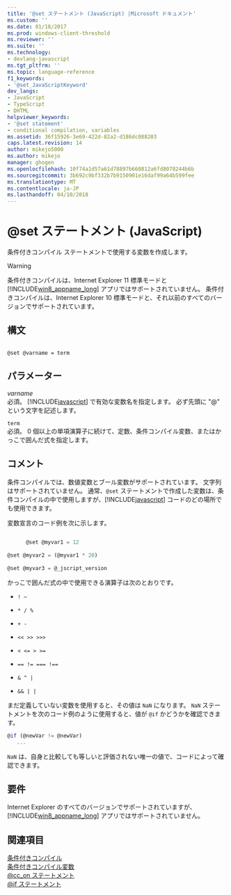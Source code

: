 ```yaml
---
title: '@set ステートメント (JavaScript) |Microsoft ドキュメント'
ms.custom: ''
ms.date: 01/18/2017
ms.prod: windows-client-threshold
ms.reviewer: ''
ms.suite: ''
ms.technology:
- devlang-javascript
ms.tgt_pltfrm: ''
ms.topic: language-reference
f1_keywords:
- '@set_JavaScriptKeyword'
dev_langs:
- JavaScript
- TypeScript
- DHTML
helpviewer_keywords:
- '@set statement'
- conditional compilation, variables
ms.assetid: 36f15926-3e69-422d-82a2-d186dc088203
caps.latest.revision: 14
author: mikejo5000
ms.author: mikejo
manager: ghogen
ms.openlocfilehash: 10f74a1d57a61d78897b660812a6fd8078244b6b
ms.sourcegitcommit: 3b692c9bf332b7b9150901e16daf99a64b599fee
ms.translationtype: MT
ms.contentlocale: ja-JP
ms.lasthandoff: 04/10/2018
---
```

# <a name="set-statement-javascript"></a>@set ステートメント (JavaScript)
条件付きコンパイル ステートメントで使用する変数を作成します。  
  
> [!WARNING]
>  条件付きコンパイルは、Internet Explorer 11 標準モードと [!INCLUDE[win8_appname_long](../../javascript/includes/win8-appname-long-md.md)] アプリではサポートされていません。 条件付きコンパイルは、Internet Explorer 10 標準モードと、それ以前のすべてのバージョンでサポートされています。  
  
## <a name="syntax"></a>構文  
  
```  
  
@set @varname = term   
```  
  
## <a name="parameters"></a>パラメーター  
 *varname*  
 必須。 [!INCLUDE[javascript](../../javascript/includes/javascript-md.md)] で有効な変数名を指定します。 必ず先頭に "@" という文字を記述します。  
  
 `term`  
 必須。 0 個以上の単項演算子に続けて、定数、条件コンパイル変数、またはかっこで囲んだ式を指定します。  
  
## <a name="remarks"></a>コメント  
 条件コンパイルでは、数値変数とブール変数がサポートされています。 文字列はサポートされていません。 通常、`@set` ステートメントで作成した変数は、条件コンパイルの中で使用しますが、[!INCLUDE[javascript](../../javascript/includes/javascript-md.md)] コードのどの場所でも使用できます。  
  
 変数宣言のコード例を次に示します。  
  
```JavaScript  
  
      @set @myvar1 = 12  
  
@set @myvar2 = (@myvar1 * 20)  
  
@set @myvar3 = @_jscript_version  
```  
  
 かっこで囲んだ式の中で使用できる演算子は次のとおりです。  
  
-   `! ~`  
  
-   `* / %`  
  
-   `+ -`  
  
-   `<< >> >>>`  
  
-   `< <= > >=`  
  
-   `== != === !==`  
  
-   `& ^ |`  
  
-   `&& | |`  
  
 まだ定義していない変数を使用すると、その値は `NaN` になります。 `NaN` ステートメントを次のコード例のように使用すると、値が `@if` かどうかを確認できます。  
  
```JavaScript  
@if (@newVar != @newVar)  
   ...  
```  
  
 `NaN` は、自身と比較しても等しいと評価されない唯一の値で、コードによって確認できます。  
  
## <a name="requirements"></a>要件  
 Internet Explorer のすべてのバージョンでサポートされていますが、[!INCLUDE[win8_appname_long](../../javascript/includes/win8-appname-long-md.md)] アプリではサポートされていません。  
  
## <a name="see-also"></a>関連項目  
 [条件付きコンパイル](../../javascript/advanced/conditional-compilation-javascript.md)   
 [条件付きコンパイル変数](../../javascript/advanced/conditional-compilation-variables-javascript.md)   
 [@cc_on ステートメント](../../javascript/reference/at-cc-on-statement-javascript.md)   
 [@if ステートメント](../../javascript/reference/at-if-statement-javascript.md)